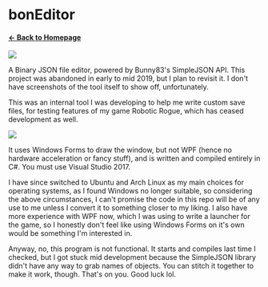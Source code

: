 # bonEditor
#### [← Back to Homepage](https://bonkmaykrq.github.io/)

![](https://files.gamebanana.com/bitpit/bedit-newlogo-soontm.png)

A Binary JSON file editor, powered by Bunny83's SimpleJSON API. This project was abandoned in early to mid 2019, but I plan to revisit it. I don't have screenshots of the tool itself to show off, unfortunately.

This was an internal tool I was developing to help me write custom save files, for testing features of my game Robotic Rogue, which has ceased development as well. 

![](https://files.gamebanana.com/bitpit/bitmap-arfglabreg.png)

It uses Windows Forms to draw the window, but not WPF (hence no hardware acceleration or fancy stuff), and is written and compiled entirely in C#. You must use Visual Studio 2017.

I have since switched to Ubuntu and Arch Linux as my main choices for operating systems, as I found Windows no longer suitable, so considering the above circumstances, I can't promise the code in this repo will be of any use to me unless I convert it to something closer to my liking. I also have more experience with WPF now, which I was using to write a launcher for the game, so I honestly don't feel like using Windows Forms on it's own would be something I'm interested in.

Anyway, no, this program is not functional. It starts and compiles last time I checked, but I got stuck mid development because the SimpleJSON library didn't have any way to grab names of objects. You can stitch it together to make it work, though. That's on you. Good luck lol.
